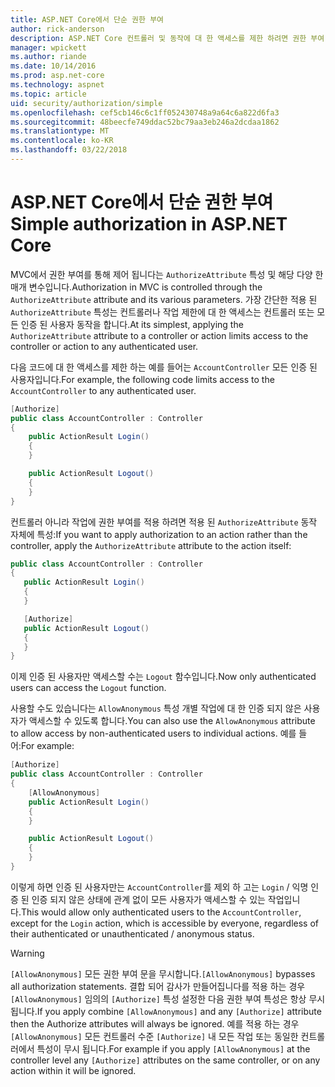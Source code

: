 ```yaml
---
title: ASP.NET Core에서 단순 권한 부여
author: rick-anderson
description: ASP.NET Core 컨트롤러 및 동작에 대 한 액세스를 제한 하려면 권한 부여 특성을 사용 하는 방법에 알아봅니다.
manager: wpickett
ms.author: riande
ms.date: 10/14/2016
ms.prod: asp.net-core
ms.technology: aspnet
ms.topic: article
uid: security/authorization/simple
ms.openlocfilehash: cef5cb146c6c1ff052430748a9a64c6a822d6fa3
ms.sourcegitcommit: 48beecfe749ddac52bc79aa3eb246a2dcdaa1862
ms.translationtype: MT
ms.contentlocale: ko-KR
ms.lasthandoff: 03/22/2018
---
```

# <a name="simple-authorization-in-aspnet-core"></a><span data-ttu-id="f2fe6-103">ASP.NET Core에서 단순 권한 부여</span><span class="sxs-lookup"><span data-stu-id="f2fe6-103">Simple authorization in ASP.NET Core</span></span>

<a name="security-authorization-simple"></a>

<span data-ttu-id="f2fe6-104">MVC에서 권한 부여를 통해 제어 됩니다는 `AuthorizeAttribute` 특성 및 해당 다양 한 매개 변수입니다.</span><span class="sxs-lookup"><span data-stu-id="f2fe6-104">Authorization in MVC is controlled through the `AuthorizeAttribute` attribute and its various parameters.</span></span> <span data-ttu-id="f2fe6-105">가장 간단한 적용 된 `AuthorizeAttribute` 특성는 컨트롤러나 작업 제한에 대 한 액세스는 컨트롤러 또는 모든 인증 된 사용자 동작을 합니다.</span><span class="sxs-lookup"><span data-stu-id="f2fe6-105">At its simplest, applying the `AuthorizeAttribute` attribute to a controller or action limits access to the controller or action to any authenticated user.</span></span>

<span data-ttu-id="f2fe6-106">다음 코드에 대 한 액세스를 제한 하는 예를 들어는 `AccountController` 모든 인증 된 사용자입니다.</span><span class="sxs-lookup"><span data-stu-id="f2fe6-106">For example, the following code limits access to the `AccountController` to any authenticated user.</span></span>

```csharp
[Authorize]
public class AccountController : Controller
{
    public ActionResult Login()
    {
    }

    public ActionResult Logout()
    {
    }
}
```

<span data-ttu-id="f2fe6-107">컨트롤러 아니라 작업에 권한 부여를 적용 하려면 적용 된 `AuthorizeAttribute` 동작 자체에 특성:</span><span class="sxs-lookup"><span data-stu-id="f2fe6-107">If you want to apply authorization to an action rather than the controller, apply the `AuthorizeAttribute` attribute to the action itself:</span></span>

```csharp
public class AccountController : Controller
{
   public ActionResult Login()
   {
   }

   [Authorize]
   public ActionResult Logout()
   {
   }
}
```

<span data-ttu-id="f2fe6-108">이제 인증 된 사용자만 액세스할 수는 `Logout` 함수입니다.</span><span class="sxs-lookup"><span data-stu-id="f2fe6-108">Now only authenticated users can access the `Logout` function.</span></span>

<span data-ttu-id="f2fe6-109">사용할 수도 있습니다는 `AllowAnonymous` 특성 개별 작업에 대 한 인증 되지 않은 사용자가 액세스할 수 있도록 합니다.</span><span class="sxs-lookup"><span data-stu-id="f2fe6-109">You can also use the `AllowAnonymous` attribute to allow access by non-authenticated users to individual actions.</span></span> <span data-ttu-id="f2fe6-110">예를 들어:</span><span class="sxs-lookup"><span data-stu-id="f2fe6-110">For example:</span></span>

```csharp
[Authorize]
public class AccountController : Controller
{
    [AllowAnonymous]
    public ActionResult Login()
    {
    }

    public ActionResult Logout()
    {
    }
}
```

<span data-ttu-id="f2fe6-111">이렇게 하면 인증 된 사용자만는 `AccountController`를 제외 하 고는 `Login` / 익명 인증 된 인증 되지 않은 상태에 관계 없이 모든 사용자가 액세스할 수 있는 작업입니다.</span><span class="sxs-lookup"><span data-stu-id="f2fe6-111">This would allow only authenticated users to the `AccountController`, except for the `Login` action, which is accessible by everyone, regardless of their authenticated or unauthenticated / anonymous status.</span></span>

>[!WARNING]
> <span data-ttu-id="f2fe6-112">`[AllowAnonymous]` 모든 권한 부여 문을 무시합니다.</span><span class="sxs-lookup"><span data-stu-id="f2fe6-112">`[AllowAnonymous]` bypasses all authorization statements.</span></span> <span data-ttu-id="f2fe6-113">결합 되어 감사가 만들어집니다를 적용 하는 경우 `[AllowAnonymous]` 임의의 `[Authorize]` 특성 설정한 다음 권한 부여 특성은 항상 무시 됩니다.</span><span class="sxs-lookup"><span data-stu-id="f2fe6-113">If you apply combine `[AllowAnonymous]` and any `[Authorize]` attribute then the Authorize attributes will always be ignored.</span></span> <span data-ttu-id="f2fe6-114">예를 적용 하는 경우 `[AllowAnonymous]` 모든 컨트롤러 수준 `[Authorize]` 내 모든 작업 또는 동일한 컨트롤러에서 특성이 무시 됩니다.</span><span class="sxs-lookup"><span data-stu-id="f2fe6-114">For example if you apply `[AllowAnonymous]` at the controller level any `[Authorize]` attributes on the same controller, or on any action within it will be ignored.</span></span>
